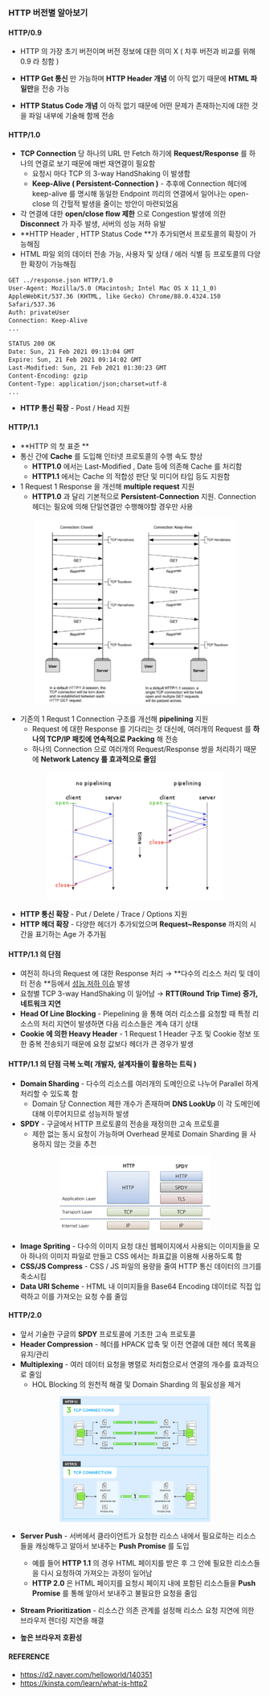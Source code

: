 ### HTTP 버전별 알아보기



#### HTTP/0.9

- HTTP 의 가장 초기 버전이며 버전 정보에 대한 의미 X ( 차후 버전과 비교를 위해 0.9 라 칭함 )
- **HTTP Get 통신** 만 가능하며 **HTTP Header 개념** 이 아직 없기 때문에 **HTML 파일만**을 전송 가능

- **HTTP Status Code 개념** 이 아직 없기 때문에 어떤 문제가 존재하는지에 대한 것을 파일 내부에 기술해 함께 전송



#### HTTP/1.0

- **TCP Connection** 당 하나의 URL 만 Fetch 하기에 **Request/Response** 를 하나의 연결로 보기 때문에 매번 재연결이 필요함
  - 요청시 마다 TCP 의 3-way HandShaking 이 발생함
  - **Keep-Alive ( Persistent-Connection )** - 추후에 Connection 헤더에 keep-alive 를 명시해 동일한 Endpoint 끼리의 연결에서 일어나는  open-close 의 간헐적 발생을 줄이는 방안이 마련되었음
- 각 연결에 대한 **open/close flow 제한** 으로 Congestion 발생에 의한 **Disconnect** 가 자주 발생, 서버의 성능 저하 유발
- **HTTP Header , HTTP Status Code **가 추가되면서 프로토콜의 확장이 가능해짐
- HTML 파일 외의 데이터 전송 가능, 사용자 및 상태 / 에러 식별 등 프로토콜의 다양한 확장이 가능해짐

~~~http
GET ../response.json HTTP/1.0
User-Agent: Mozilla/5.0 (Macintosh; Intel Mac OS X 11_1_0) AppleWebKit/537.36 (KHTML, like Gecko) Chrome/88.0.4324.150 Safari/537.36
Auth: privateUser
Connection: Keep-Alive
...
~~~

~~~http
STATUS 200 OK
Date: Sun, 21 Feb 2021 09:13:04 GMT
Expire: Sun, 21 Feb 2021 09:14:02 GMT
Last-Modified: Sun, 21 Feb 2021 01:30:23 GMT
Content-Encoding: gzip
Content-Type: application/json;charset=utf-8
...
~~~

- **HTTP 통신 확장** - Post / Head 지원



#### HTTP/1.1

- **HTTP 의 첫 표준 **
- 통신 간에 **Cache** 를 도입해 인터넷 프로토콜의 수행 속도 향상
  - **HTTP1.0** 에서는 Last-Modified , Date 등에 의존해 Cache 를 처리함
  - **HTTP1.1** 에서는 Cache 의 적합성 판단 및 미디어 타입 등도 지원함
- 1 Request 1 Response 을 개선해 **multiple request** 지원
  - **HTTP1.0** 과 달리 기본적으로 **Persistent-Connection** 지원. Connection 헤더는 필요에 의해 단일연결만 수행해야할 경우만 사용

<p align="center"><img src="../../assets/img/http1.1.png" alt="Imgur" width="400"/> </p>

- 기존의 1 Requst 1 Connection 구조를 개선해 **pipelining** 지원
  - Request 에 대한 Response 를 기다리는 것 대신에, 여러개의 Request 를 **하나의 TCP/IP 패킷에 연속적으로 Packing** 해 전송
  - 하나의 Connection 으로 여러개의 Request/Response 쌍을 처리하기 때문에 **Network Latency 를 효과적으로 줄임**

<p align="center"><img src="../../assets/img/http_pipelining.png" alt="Imgur" width="350" /></p>

- **HTTP 통신 확장** - Put / Delete / Trace / Options 지원
- **HTTP 헤더 확장** - 다양한 헤더가 추가되었으며 **Request~Response** 까지의 시간을 표기하는 Age 가 추가됨



#### HTTP/1.1 의 단점

- 여전히 하나의 Request 에 대한 Response 처리 → **다수의 리소스 처리 및 데이터 전송 **등에서 <u>성능 저하 이슈</u> 발생
- 요청별 TCP 3-way HandShaking 이 일어남 → **RTT(Round Trip Time) 증가, 네트워크 지연**
- **Head Of Line Blocking** - Piepelining 을 통해 여러 리소스를 요청할 때 특정 리소스의 처리 지연이 발생하면 다음 리소스들은 계속 대기 상태
- **Cookie 에 의한 Heavy Header** - 1 Request 1 Header 구조 및 Cookie 정보 또한 중복 전송되기 때문에 요청 값보다 헤더가 큰 경우가 발생

#### HTTP/1.1 의 단점 극복 노력( 개발자, 설계자들이 활용하는 트릭 )

- **Domain Sharding** - 다수의 리소스를 여러개의 도메인으로 나누어 Parallel 하게 처리할 수 있도록 함
  - Domain 당 Connection 제한 개수가 존재하며 **DNS LookUp** 이 각 도메인에 대해 이루어지므로 성능저하 발생 
- **SPDY** - 구글에서 HTTP 프로토콜의 전송을 재정의한 고속 프로토콜
  - 제한 없는 동시 요청이 가능하며 Overhead 문제로 Domain Sharding 을 사용하지 않는 것을 추천

<p align="center"><img src="../../assets/img/http_spdy.png" width="300" /></p>

- **Image Spriting** - 다수의 이미지 요청 대신 웹페이지에서 사용되는 이미지들을 모아 하나의 이미지 파일로 만들고 CSS 에서는 좌표값을 이용해 사용하도록 함
- **CSS/JS Compress** - CSS / JS 파일의 용량을 줄여 HTTP 통신 데이터의 크기를 축소시킴
- **Data URI Scheme** - HTML 내 이미지들을 Base64 Encoding 데이터로 직접 입력하고 이를 가져오는 요청 수를 줄임



#### HTTP/2.0

- 앞서 기술한 구글의 **SPDY** 프로토콜에 기초한 고속 프로토콜
- **Header Compression** - 헤더를 HPACK 압축 및 이전 연결에 대한 헤더 목록을 유지/관리
- **Multiplexing** - 여러 데이터 요청을 병렬로 처리함으로서 연결의 개수를 효과적으로 줄임
  - HOL Blocking 의 원천적 해결 및 Domain Sharding 의 필요성을 제거

<p align="center"><img src="../../assets/img/http2_multiplex.png" alt="Imgur" width="300" /></p>

- **Server Push** - 서버에서 클라이언트가 요청한 리소스 내에서 필요로하는 리소스들을 캐싱해두고 알아서 보내주는 **Push Promise** 를 도입
  - 예를 들어 **HTTP 1.1** 의 경우 HTML 페이지를 받은 후 그 안에 필요한 리소스들을 다시 요청하여 가져오는 과정이 일어남
  - **HTTP 2.0** 은 HTML 페이지를 요청시 페이지 내에 포함된 리소스들을 **Push Promise** 를 통해 알아서 보내주고 불필요한 요청을 줄임

- **Stream Prioritization** - 리소스간 의존 관계를 설정해 리소스 요청 지연에 의한 브라우저 렌더링 지연을 해결
- **높은 브라우저 호환성** 



#### REFERENCE

- https://d2.naver.com/helloworld/140351
- https://kinsta.com/learn/what-is-http2